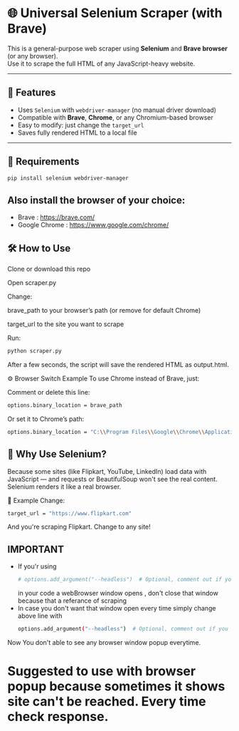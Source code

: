 # 🌐 Universal Selenium Scraper (with Brave)

This is a general-purpose web scraper using **Selenium** and **Brave browser** (or any browser).  
Use it to scrape the full HTML of any JavaScript-heavy website.

---

## 🚀 Features

- Uses `Selenium` with `webdriver-manager` (no manual driver download)
- Compatible with **Brave**, **Chrome**, or any Chromium-based browser
- Easy to modify: just change the `target_url`
- Saves fully rendered HTML to a local file

---

## 🔧 Requirements

```bash
pip install selenium webdriver-manager
```
## Also install the browser of your choice:
- Brave : https://brave.com/ 
- Google Chrome : https://www.google.com/chrome/

## 🛠 How to Use
Clone or download this repo

Open scraper.py

Change:

brave_path to your browser’s path (or remove for default Chrome)

target_url to the site you want to scrape

Run:
```bash
python scraper.py
```
After a few seconds, the script will save the rendered HTML as output.html.

⚙️ Browser Switch Example
To use Chrome instead of Brave, just:

Comment or delete this line:

```bash
options.binary_location = brave_path
```
Or set it to Chrome’s path:

```bash
options.binary_location = "C:\\Program Files\\Google\\Chrome\\Application\\chrome.exe"
```

## 🧠 Why Use Selenium?
Because some sites (like Flipkart, YouTube, LinkedIn) load data with JavaScript — and requests or BeautifulSoup won't see the real content. Selenium renders it like a real browser.

📌 Example
Change:
```bash
target_url = "https://www.flipkart.com"
```
And you're scraping Flipkart. Change to any site!

## IMPORTANT
- If you'r using
  ```bash
  # options.add_argument("--headless")  # Optional, comment out if you want to see browser
  ```
  in your code a webBrowser window opens , don't close that window because that a referance of scraping
- In case you don't want that window open every time simply change above line with
  ```bash
  options.add_argument("--headless")  # Optional, comment out if you want to see browser
  ```
Now You don't able to see any browser window popup everytime.
# Suggested to use with browser popup because sometimes it shows site can't be reached. Every time check response.
